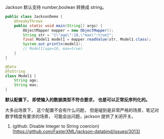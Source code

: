 Jackson 默认支持 number,boolean 转换成 string。

```java
public class JacksonDemo {
    @SneakyThrows
    public static void main(String[] args) {
        ObjectMapper mapper = new ObjectMapper();
        String str = "{\"age\":18,\"max\":true}";
        final Model1 model1 = mapper.readValue(str, Model1.class);
        System.out.println(model1);
        // Model1(age=18, max=true)
    }
}

@Data
@ToString
class Model1 {
    String age;
    String max;
}
```

**默认配置下， 即使输入的数据类型不符合要求， 也是可以正常反序列化的。**

大多出场景下， 这个配置不会有什么问题， 但是碰到是非常严格的场景，笔记对数字精度有要求的场景， 可能会出问题，jackson 提供了关闭开关。

1. (github: Disable Integer to String coercion)[https://github.com/FasterXML/jackson-databind/issues/3013]
